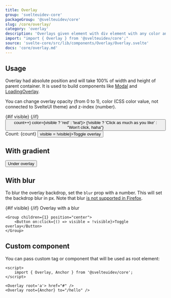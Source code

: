 ```yaml
---
title: Overlay
group: 'svelteuidev-core'
packageGroup: '@svelteuidev/core'
slug: /core/overlay/
category: 'overlay'
description: 'Overlays given element with div element with any color and opacity'
import: "import { Overlay } from '@svelteuidev/core';"
source: 'svelte-core/src/lib/components/Overlay/Overlay.svelte'
docs: 'core/overlay.md'
---
```


<script>
    import { Button, Group, Box, Overlay, Text } from '@svelteuidev/core';
    import { Heading, Preview } from 'components';

    let visible = false
    let count = 0
    
    const overlay = `
    <script>
        import { Overlay, Button, Box, Text } from '@svelteuidev/core'
    <\/script>

    <Box css={{ height: 100, position: 'relative' }}>
        {#if visible}
            <Overlay opacity={0.6} color="#000" zIndex={5} \/>
        {/if}
        <Button on:click={() => count++} color={visible ? 'red' : 'teal'}>
            {!visible ? 'Click as much as you like' : "Won't click, haha"}
        <\/Button>
    <\/Box>
    <Group children={2} direction='column' position="center">
        <Text>Count: {count}<\/Text>
        <Button on:click={() => visible = !visible}>Toggle overlay<\/Button>
    <\/Group>
    `
    const overlayGradient = `
    <script>
        import { Overlay, Button, Box } from '@svelteuidev/core'
    <\/script>

    <Box
      css={{
        position: 'relative',
        height: 200,
        width: '100%',
        maxWidth: 400,
        marginLeft: 'auto',
        marginRight: 'auto',
        display: 'flex',
        alignItems: 'center',
        justifyContent: 'center',
      }}
    >
        <Button>Under overlay<\/Button>
        <Overlay gradient={\`linear-gradient(105deg, black 20%, #312f2f 50%, $gray400 100%)\`} \/>
    <\/Box>
    `
    const overlayBlur = `
    <script>
        import { Overlay, Box, Group, Button } from '@svelteuidev/core'
    <\/script>

    <Box css={{ height: 100, position: 'relative' }}>
        {#if visible}
            <Overlay opacity={0.6} color="#000" zIndex={5} blur={2} \/>
        {/if}
        Overlay with a blur
    <\/Box>

    <Group children={1} position="center">
        <Button on:click={() => visible = !visible}>Toggle overlay<\/Button>
    <\/Group>
    `
</script>

<Heading />

## Usage

Overlay had absolute position and will take 100% of width and height of parent container.
It is used to build components like [Modal](/core/modal/) and [LoadingOverlay](/core/loading-overlay/).

You can change overlay opacity (from 0 to 1), color (CSS color value, not connected to SvelteUI theme) and z-index (number).

<Preview cols={1} code={overlay}>
    <Box css={{ height: 100, position: 'relative' }}>
        {#if visible}
            <Overlay opacity={0.6} color="#000" zIndex={5} />
        {/if}
        <Button on:click={() => count++} color={visible ? 'red' : 'teal'}>
            {!visible ? 'Click as much as you like' : "Won't click, haha"}
        </Button>
    </Box>
    <Group children={2} direction='column' position="center">
        <Text>Count: {count}</Text>
        <Button on:click={() => visible = !visible}>Toggle overlay</Button>
    </Group>
</Preview>

## With gradient

<Preview cols={1} code={overlayGradient}>
    <Box
      css={{
        position: 'relative',
        height: 200,
        width: '100%',
        maxWidth: 400,
        marginLeft: 'auto',
        marginRight: 'auto',
        display: 'flex',
        alignItems: 'center',
        justifyContent: 'center',
      }}
    >
        <Button>Under overlay</Button>
        <Overlay gradient={`linear-gradient(105deg, black 20%, #312f2f 50%, $gray400 100%)`} />
    </Box>
</Preview>

## With blur

To blur the overlay backdrop, set the `blur` prop with a number. This will set the backdrop blur in px.
Note that blur [is not supported in Firefox](https://caniuse.com/css-backdrop-filter).

<Preview cols={1} code={overlayBlur}>
    <Box css={{ height: 100, position: 'relative' }}>
        {#if visible}
            <Overlay opacity={0.6} color="#000" zIndex={5} blur={2} />
        {/if}
        Overlay with a blur
    </Box>

    <Group children={1} position="center">
        <Button on:click={() => visible = !visible}>Toggle overlay</Button>
    </Group>
</Preview>

## Custom component

You can pass custom tag or component that will be used as root element:

```svelte
<script>
    import { Overlay, Anchor } from '@svelteuidev/core';
</script>

<Overlay root='a'> href="#" />
<Overlay root={Anchor} to="/hello" />
```